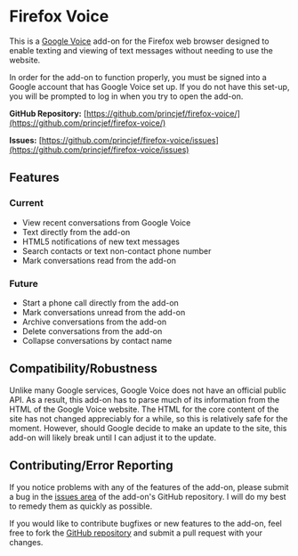 # Firefox Voice

This is a [Google Voice](http://google.com/voice) add-on for the Firefox web browser designed to enable texting and viewing of text messages without needing to use the website.

In order for the add-on to function properly, you must be signed into a Google account that has Google Voice set up. If you do not have this set-up, you will be prompted to log in when you try to open the add-on.

**GitHub Repository:** [https://github.com/princjef/firefox-voice/](https://github.com/princjef/firefox-voice/)

**Issues:** [https://github.com/princjef/firefox-voice/issues](https://github.com/princjef/firefox-voice/issues)

## Features

### Current

* View recent conversations from Google Voice
* Text directly from the add-on
* HTML5 notifications of new text messages
* Search contacts or text non-contact phone number
* Mark conversations read from the add-on

### Future

* Start a phone call directly from the add-on
* Mark conversations unread from the add-on
* Archive conversations from the add-on
* Delete conversations from the add-on
* Collapse conversations by contact name

## Compatibility/Robustness

Unlike many Google services, Google Voice does not have an official public API. As a result, this add-on has to parse much of its information from the HTML of the Google Voice website. The HTML for the core content of the site has not changed appreciably for a while, so this is relatively safe for the moment. However, should Google decide to make an update to the site, this add-on will likely break until I can adjust it to the update.

## Contributing/Error Reporting

If you notice problems with any of the features of the add-on, please submit a bug in the [issues area](https://github.com/princjef/firefox-voice/issues) of the add-on's GitHub repository. I will do my best to remedy them as quickly as possible.

If you would like to contribute bugfixes or new features to the add-on, feel free to fork the [GitHub repository](https://github.com/princjef/firefox-voice/) and submit a pull request with your changes.
